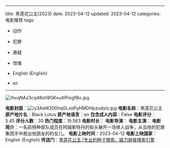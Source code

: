 
---
title: 黑莲花公主(2023)
date: 2023-04-12
updated: 2023-04-12
categories: 电影推荐
tags:

- 动作
- 犯罪
- 悬疑
- 惊悚

- English (English)
- en
---

<img src="https://image.tmdb.org/t/p/original/hvqNAz3cq48sh9GKxu4lPiogfBo.jpg" alt="/hvqNAz3cq48sh9GKxu4lPiogfBo.jpg" title="/hvqNAz3cq48sh9GKxu4lPiogfBo.jpg">

**电影封面**：<img src="https://image.tmdb.org/t/p/w200/y3AeW200hqGLxoPyHMDHpzudylz.jpg" alt="/y3AeW200hqGLxoPyHMDHpzudylz.jpg" title="/y3AeW200hqGLxoPyHMDHpzudylz.jpg">
**电影名称**：黑莲花公主
**原产地片名**：Black Lotus
**原产地语言**：en
**包含成人内容**：False
**电影评分**：5.45
**评分人数**：30
**热门程度**：19.563
**电影时长**：
**电影导演**：
**电影主演**：
**电影简介**：一名前特种部队成员在阿姆斯特丹的街头展开一场单人战争，从当地的犯罪集团手中救出他朋友的的女儿。
**电影上映时间**：2023-04-12
**电影上映国家**：English (English)
**传送门**：[黑莲花公主 |专业的种子搜索、磁力链接搜索引擎](https://movie.amd794.com:2083/?search=Black%20Lotus&ordering=&mode=match_phrase&page_size=10&page=1)

